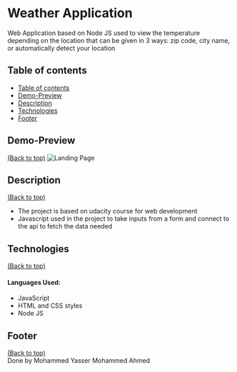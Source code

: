 # Weather Application
Web Application based on Node JS used to view the temperature depending on the location that can be given in 3 ways: zip code, city name, or automatically detect your location
## Table of contents
- [Table of contents](#table-of-contents)
- [Demo-Preview](#demo-preview)
- [Description](#description)
- [Technologies](#technologies)
- [Footer](#footer)

## Demo-Preview
[(Back to top)](#table-of-contents)
![Landing Page](landing.png)

## Description
[(Back to top)](#table-of-contents)
* The project is based on udacity course for web development
* Javascript used in the project to take inputs from a form and connect to the api to fetch the data needed

## Technologies
[(Back to top)](#table-of-contents)
#### Languages Used:
* JavaScript
* HTML and CSS styles
* Node JS

## Footer
[(Back to top)](#table-of-contents)
\
Done by Mohammed Yasser Mohammed Ahmed